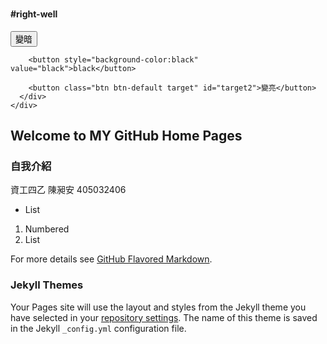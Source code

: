 <script type="text/javascript" src="https://code.jquery.com/jquery-3.3.1.js"></script>
<script type="text/javascript">
  $(document).ready(function(){
      //要寫程式的地方
      $("button").addClass("animated bounce");
       $("#target1").css("color", "black");    
       $("#target2").css("color", "orange");   

       $("buton").click(function(){
          var color = this.value;
            $("body").css("background-color",color);
        }); 

      
     });
</script>

<body>
<div class="container-fluid">
  <h3 class="text-primary text-center"></h3>
  <div class="row">
    <div class="col-xs-6">
      <div class="well" id="left-well">
      </div>
    </div>
    <div class="col-xs-6">
      <h4>#right-well</h4>
      <div class="well" id="right-well">
        <button class="btn btn-default target" id="target1">變暗</button>

        <button style="background-color:black" value="black">black</button>   

        <button class="btn btn-default target" id="target2">變亮</button>
      </div>
    </div>
  </div>
</div>


## Welcome to MY GitHub Home Pages


### 自我介紹

資工四乙 陳昶安 405032406  

- List

1. Numbered
2. List


For more details see [GitHub Flavored Markdown](https://github.com/an-awo/Web_Test).

### Jekyll Themes

Your Pages site will use the layout and styles from the Jekyll theme you have selected in your [repository settings](https://github.com/an-awo/Web_Test/settings). The name of this theme is saved in the Jekyll `_config.yml` configuration file.

</body>
